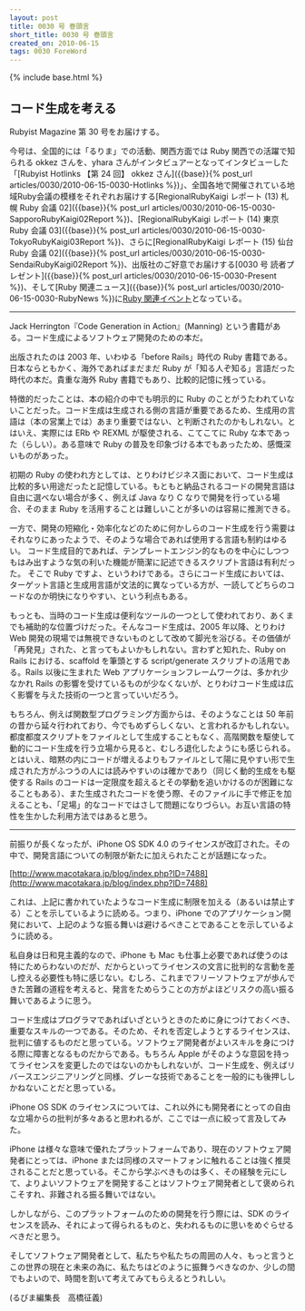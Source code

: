 ```yaml
---
layout: post
title: 0030 号 巻頭言
short_title: 0030 号 巻頭言
created_on: 2010-06-15
tags: 0030 ForeWord
---
```

{% include base.html %}


## コード生成を考える

Rubyist Magazine 第 30 号をお届けする。

今号は、全国的には「るりま」での活動、関西方面では Ruby 関西での活躍で知られる okkez さんを、yhara さんがインタビュアーとなってインタビューした「[Rubyist Hotlinks 【第 24 回】 okkez さん]({{base}}{% post_url articles/0030/2010-06-15-0030-Hotlinks %})」、全国各地で開催されている地域Ruby会議の模様をそれぞれお届けする[RegionalRubyKaigi レポート (13) 札幌 Ruby 会議 02]({{base}}{% post_url articles/0030/2010-06-15-0030-SapporoRubyKaigi02Report %})、[RegionalRubyKaigi レポート (14) 東京 Ruby 会議 03]({{base}}{% post_url articles/0030/2010-06-15-0030-TokyoRubyKaigi03Report %})、さらに[RegionalRubyKaigi レポート (15) 仙台 Ruby 会議 02]({{base}}{% post_url articles/0030/2010-06-15-0030-SendaiRubyKaigi02Report %})、出版社のご好意でお届けする[0030 号 読者プレゼント]({{base}}{% post_url articles/0030/2010-06-15-0030-Present %})、そして[Ruby 関連ニュース]({{base}}{% post_url articles/0030/2010-06-15-0030-RubyNews %})に[Ruby 関連イベント](http://jp.rubyist.net/?RubyEventCheck)となっている。

----
Jack Herrington『Code Generation in Action』(Manning) という書籍がある。コード生成によるソフトウェア開発のための本だ。

出版されたのは 2003 年、いわゆる「before Rails」時代の Ruby 書籍である。日本ならともかく、海外であればまだまだ Ruby が「知る人ぞ知る」言語だった時代の本だ。貴重な海外 Ruby 書籍でもあり、比較的記憶に残っている。

特徴的だったことは、本の紹介の中でも明示的に Ruby のことがうたわれていないことだった。コード生成は生成される側の言語が重要であるため、生成用の言語は（本の営業上では）あまり重要ではない、と判断されたのかもしれない。とはいえ、実際には ERb や REXML が駆使される、こてこてに Ruby な本であった（らしい）。ある意味で Ruby の普及を印象づける本でもあったため、感慨深いものがあった。

初期の Ruby の使われ方としては、とりわけビジネス面において、コード生成は比較的多い用途だったと記憶している。もともと納品されるコードの開発言語は自由に選べない場合が多く、例えば Java なり C なりで開発を行っている場合、そのまま Ruby を活用することは難しいことが多いのは容易に推測できる。

一方で、開発の短縮化・効率化などのために何かしらのコード生成を行う需要はそれなりにあったようで、そのような場合であれば使用する言語も制約はゆるい。
コード生成目的であれば、テンプレートエンジン的なものを中心にしつつもはみ出すような気の利いた機能が簡潔に記述できるスクリプト言語は有利だった。
そこで Ruby ですよ、というわけである。さらにコード生成においては、ターゲット言語と生成用言語が文法的に異なっている方が、一読してどちらのコードなのか明快になりやすい、という利点もある。

もっとも、当時のコード生成は便利なツールの一つとして使われており、あくまでも補助的な位置づけだった。そんなコード生成は、2005 年以降、とりわけ Web 開発の現場では無視できないものとして改めて脚光を浴びる。その価値が「再発見」された、と言ってもよいかもしれない。言わずと知れた、Ruby on Rails における、scaffold を筆頭とする script/generate スクリプトの活用である。Rails 以後に生まれた Web アプリケーションフレームワークは、多かれ少なかれ Rails の影響を受けているものが少なくないが、とりわけコード生成は広く影響を与えた技術の一つと言っていいだろう。

もちろん、例えば関数型プログラミング方面からは、そのようなことは 50 年前の昔から延々行われており、今でもめずらしくない、と言われるかもしれない。都度都度スクリプトをファイルとして生成することもなく、高階関数を駆使して動的にコード生成を行う立場から見ると、むしろ退化したようにも感じられる。とはいえ、暗黙の内にコードが増えるよりもファイルとして陽に見やすい形で生成された方がふつうの人には読みやすいのは確かであり（同じく動的生成をも駆使する Rails のコードは一定限度を超えるとその挙動を追いかけるのが困難になることもある）、また生成されたコードを使う際、そのファイルに手で修正を加えることも、「足場」的なコードではさして問題になりづらい。お互い言語の特性を生かした利用方法ではあると思う。

----

前振りが長くなったが、iPhone OS SDK 4.0 のライセンスが改訂された。その中で、開発言語についての制限が新たに加えられたことが話題になった。

[http://www.macotakara.jp/blog/index.php?ID=7488](http://www.macotakara.jp/blog/index.php?ID=7488)

これは、上記に書かれていたようなコード生成に制限を加える（あるいは禁止する）ことを示しているように読める。つまり、iPhone でのアプリケーション開発において、上記のような振る舞いは避けるべきことであることを示しているように読める。

私自身は日和見主義的なので、iPhone も Mac も仕事上必要であれば使うのは特にためらわないのだが、だからといってライセンスの文言に批判的な言動を差し控える必要性も特に感じない。むしろ、これまでフリーソフトウェアが歩んできた苦難の道程を考えると、発言をためらうことの方がよほどリスクの高い振る舞いであるように思う。

コード生成はプログラマであればいざというときのために身につけておくべき、重要なスキルの一つである。そのため、それを否定しようとするライセンスは、批判に値するものだと思っている。ソフトウェア開発者がよいスキルを身につける際に障害となるものだからである。もちろん Apple がそのような意図を持ってライセンスを変更したのではないのかもしれないが、コード生成を、例えばリバースエンジニアリングと同様、グレーな技術であることを一般的にも後押ししかねないことだと思っている。

iPhone OS SDK のライセンスについては、これ以外にも開発者にとっての自由な立場からの批判が多々あると思われるが、ここでは一点に絞って言及してみた。

iPhone は様々な意味で優れたプラットフォームであり、現在のソフトウェア開発者にとっては、iPhone または同様のスマートフォンに触れることは強く推奨されることだと思っている。そこから学ぶべきものは多く、その経験を元にして、よりよいソフトウェアを開発することはソフトウェア開発者として褒められこそすれ、非難される振る舞いではない。

しかしながら、このプラットフォームのための開発を行う際には、SDK のライセンスを読み、それによって得られるものと、失われるものに思いをめぐらせるべきだと思う。

そしてソフトウェア開発者として、私たちや私たちの周囲の人々、もっと言うとこの世界の現在と未来の為に、私たちはどのように振舞うべきなのか、少しの間でもよいので、時間を割いて考えてみてもらえるとうれしい。

(るびま編集長　高橋征義)


